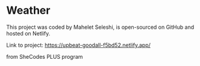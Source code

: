 # Weather
This project was coded by Mahelet Seleshi, is open-sourced on GitHub and hosted on Netlify.

Link to project: https://upbeat-goodall-f5bd52.netlify.app/

from SheCodes PLUS program
